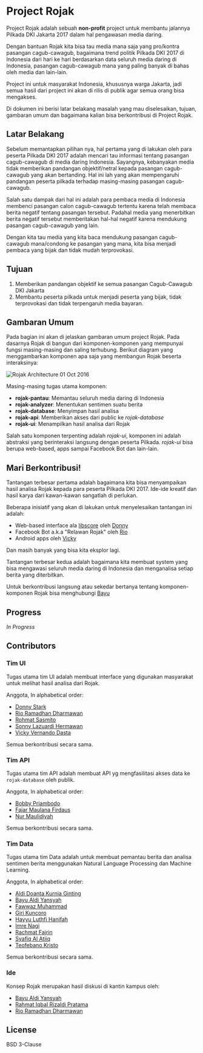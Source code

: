 # Project Rojak

Project Rojak adalah sebuah **non-profit** project untuk membantu
jalannya Pilkada DKI Jakarta 2017 dalam hal pengawasan media daring.

Dengan bantuan Rojak kita bisa tau media mana saja yang pro/kontra
pasangan cagub-cawagub, bagaimana trend politik Pilkada DKI 2017 di
Indonesia dari hari ke hari berdasarkan data seluruh media daring di
Indonesia, pasangan cagub-cawagub mana yang paling banyak di bahas
oleh media dan lain-lain.

Project ini untuk masyarakat Indonesia, khususnya warga Jakarta, jadi
semua hasil dari project ini akan di rilis di publik agar semua orang
bisa mengakses.

Di dokumen ini berisi latar belakang masalah yang mau diselesaikan,
tujuan, gambaran umum dan bagaimana kalian bisa berkontribusi di
Project Rojak.


## Latar Belakang

Sebelum memantapkan pilihan nya, hal pertama yang di lakukan oleh para
peserta Pilkada DKI 2017 adalah mencari tau informasi tentang pasangan
cagub-cawagub di media daring Indonesia. Sayangnya, kebanyakan media
tidak memberikan pandangan objektif/netral kepada pasangan cagub-cawagub
yang akan bertanding. Hal ini lah yang akan mempengaruhi pandangan
peserta pilkada terhadap masing-masing pasangan cagub-cawagub.

Salah satu dampak dari hal ini adalah para pembaca media di Indonesia
membenci pasangan calon cagub-cawagub tertentu karena telah membaca
berita negatif tentang pasangan tersebut. Padahal media yang menerbitkan
berita negatif tersebut memberitakan hal-hal negatif karena mendukung
pasangan cagub-cawagub yang lain.

Dengan kita tau media yang kita baca mendukung pasangan cagub-cawagub
mana/condong ke pasangan yang mana, kita bisa menjadi pembaca yang bijak
dan tidak mudah terprovokasi.

## Tujuan

1. Memberikan pandangan objektif ke semua pasangan Cagub-Cawagub DKI Jakarta
2. Membantu peserta pilkada untuk menjadi peserta yang bijak, tidak
   terprovokasi dan tidak terpengaruh media bayaran.

## Gambaran Umum

Pada bagian ini akan di jelaskan gambaran umum project Rojak. Pada dasarnya
Rojak di bangun dari komponen-komponen yang mempunyai fungsi masing-masing dan
saling terhubung. Berikut diagram yang menggambarkan komponen apa saja yang
membangun Rojak beserta interaksinya:

![Rojak Architecture 01 Oct 2016](./rojak-architecture.jpg)


Masing-masing tugas utama komponen:

* **rojak-pantau**: Memantau seluruh media daring di Indonesia
* **rojak-analyzer**: Menentukan sentimen suatu berita
* **rojak-database**: Menyimpan hasil analisa
* **rojak-api**: Memberikan akses dari public ke *rojak-database*
* **rojak-ui**: Menampilkan hasil analisa dari Rojak

Salah satu komponen terpenting adalah *rojak-ui*, komponen ini adalah
abstraksi yang berinteraksi langsung dengan peserta Pilkada. *rojak-ui*
bisa berupa web-based, apps sampai Facebook Bot dan lain-lain.

## Mari Berkontribusi!

Tantangan terbesar pertama adalah bagaimana kita bisa menyampaikan hasil
analisa Rojak kepada para peserta Pilkada DKI 2017. Ide-ide kreatif dan
hasil karya dari kawan-kawan sangatlah di perlukan.

Beberapa inisiatif yang akan di lakukan untuk menyelesaikan tantangan ini
adalah:

* Web-based interface ala [libscore](https://libscore.com) oleh
  [Donny](https://www.facebook.com/DonnyStaark)
* Facebook Bot a.k.a "Relawan Rojak" oleh [Rio](https://www.facebook.com/riordhn)
* Android apps oleh [Vicky](https://www.facebook.com/vickyvernandodasta)

Dan masih banyak yang bisa kita eksplor lagi.

Tantangan terbesar kedua adalah bagaimana kita membuat system yang bisa
mengawasi seluruh media daring di Indonesia dan menganalisa setiap berita
yang diterbitkan.

Untuk berkontribusi langsung atau sekedar bertanya tentang komponen-komponen
Rojak bisa menghubungi [Bayu](https://www.facebook.com/bayualdiyansyah)

## Progress

*In Progress*

## Contributors

### Tim UI
Tugas utama tim UI adalah membuat interface yang digunakan masyarakat untuk
melihat hasil analisa dari Rojak.

Anggota, In alphabetical order:

* [Donny Stark](https://www.facebook.com/DonnyStaark)
* [Rio Ramadhan Dharmawan](https://www.facebook.com/riordhn)
* [Rohmat Sasmito](https://www.facebook.com/rohmad.sasmito)
* [Sonny Lazuardi Hermawan](https://www.facebook.com/sonny.lazuardi)
* [Vicky Vernando Dasta](https://www.facebook.com/vickyvernandodasta)

Semua berkontribusi secara sama.

### Tim API
Tugas utama tim API adalah membuat API yg mengfasilitasi akses data ke
`rojak-database` oleh publik.

Anggota, In alphabetical order:

* [Bobby Priambodo](https://www.facebook.com/bobbypriambodo)
* [Fajar Maulana Firdaus](https://www.facebook.com/fajarmf)
* [Nur Maulidiyah](https://www.facebook.com/nur.maulidiyah.14)

Semua berkontribusi secara sama.

### Tim Data
Tugas utama tim Data adalah untuk membuat pemantau berita dan analisa sentimen
berita menggunakan Natural Language Processing dan Machine Learning.

Anggota, In alphabetical order:

* [Aldi Doanta Kurnia Ginting](https://www.facebook.com/aldidoanta)
* [Bayu Aldi Yansyah](https://www.facebook.com/bayualdiyansyah)
* [Fawwaz Muhammad](https://www.facebook.com/fawwazmuhammad)
* [Giri Kuncoro](https://www.facebook.com/girikuncoro)
* [Hayyu Luthfi Hanifah](https://www.facebook.com/plloopy)
* [Imre Nagi](https://www.facebook.com/imrenagi)
* [Rachmat Fajrin](https://www.facebook.com/rachmatfajrin)
* [Syafiq Al Atiiq](https://www.facebook.com/syafiq.atiiq)
* [Teofebano Kristo](https://www.facebook.com/teofebano.kristo)

Semua berkontribusi secara sama.

### Ide

Konsep Rojak merupakan hasil diskusi di kantin kampus oleh:

* [Bayu Aldi Yansyah](https://www.facebook.com/bayualdiyansyah)
* [Rahmat Iqbal Rizaldi Pratama](https://www.facebook.com/rahmat.iqbal13)
* [Rio Ramadhan Dharmawan](https://www.facebook.com/riordhn)

## License

BSD 3-Clause
